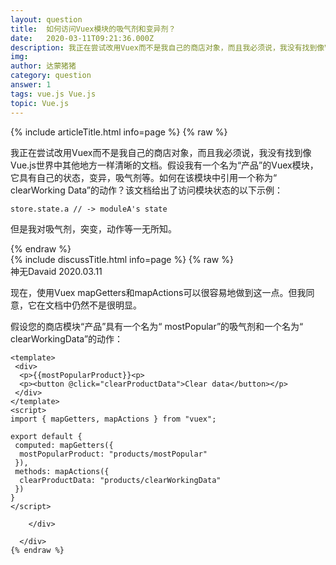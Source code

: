 ```yaml
---
layout: question
title:  如何访问Vuex模块的吸气剂和变异剂？
date:   2020-03-11T09:21:36.000Z
description: 我正在尝试改用Vuex而不是我自己的商店对象，而且我必须说，我没有找到像Vue.js世界中其他地方一样清晰的文档。假设我有一个名为“产品”的Vuex模块，...
img: 
author: 达蒙猪猪
category: question
answer: 1
tags: vue.js Vue.js
topic: Vue.js
---
```

<div class="article-root">
  <div class="article">
    {% include articleTitle.html info=page %}
    {% raw %}
    <div class="article-content"><p><font style="vertical-align: inherit;"><font style="vertical-align: inherit;">我正在尝试改用Vuex而不是我自己的商店对象，而且我必须说，我没有找到像Vue.js世界中其他地方一样清晰的文档。</font><font style="vertical-align: inherit;">假设我有一个名为“产品”的Vuex模块，它具有自己的状态，变异，吸气剂等。如何在该模块中引用一个称为“ clearWorking Data”的动作？</font><font style="vertical-align: inherit;">该文档给出了访问模块状态的以下示例：</font></font></p>

<pre><code>store.state.a // -&gt; moduleA's state
</code></pre>

<p><font style="vertical-align: inherit;"><font style="vertical-align: inherit;">但是我对吸气剂，突变，动作等一无所知。</font></font></p></div>
    {% endraw %}
  </div>

  <div class="discuss-wrapper">
    {% include discussTitle.html info=page %}
    {% raw %}
    <div class="discuss-item">
        <div class="discuss-parent">
          <div class="discuss-meta">
            <span class="discuss-user">神无Davaid</span>
            <span class="discuss-time">2020.03.11</span>
          </div>
          <div class="discuss-comment"><p><font style="vertical-align: inherit;"><font style="vertical-align: inherit;">现在，使用Vuex mapGetters和mapActions可以很容易地做到这一点。</font><font style="vertical-align: inherit;">但我同意，它在文档中仍然不是很明显。</font></font></p>

<p><font style="vertical-align: inherit;"><font style="vertical-align: inherit;">假设您的商店模块“产品”具有一个名为“ mostPopular”的吸气剂和一个名为“ clearWorkingData”的动作：</font></font></p>

<pre><code>&lt;template&gt;<font></font>
 &lt;div&gt;<font></font>
  &lt;p&gt;{{mostPopularProduct}}&lt;p&gt;<font></font>
  &lt;p&gt;&lt;button @click="clearProductData"&gt;Clear data&lt;/button&gt;&lt;/p&gt;<font></font>
 &lt;/div&gt;<font></font>
&lt;/template&gt;<font></font>
&lt;script&gt;<font></font>
import { mapGetters, mapActions } from "vuex";<font></font>
<font></font>
export default {<font></font>
 computed: mapGetters({<font></font>
  mostPopularProduct: "products/mostPopular"<font></font>
 }),<font></font>
 methods: mapActions({<font></font>
  clearProductData: "products/clearWorkingData"<font></font>
 })<font></font>
}<font></font>
&lt;/script&gt;<font></font>
</code></pre></div>
        </div>
        
      </div>
    {% endraw %}
  </div>
<div>
